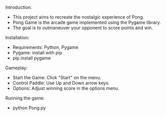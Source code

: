Introduction:
- This project aims to recreate the nostalgic experience of Pong.
- Pong Game is the arcade game implemented using the Pygame library.
- The goal is to outmaneuver your opponent to score points and win.

Installation:
- Requirements: Python, Pygame
- Pygame: install with pip
- pip install pygame

Gameplay:
- Start the Game: Click "Start" on the menu.
- Control Paddle: Use Up and Down arrow keys.
- Options: Adjust winning score in the options menu.

Running the game:
- python Pong.py
